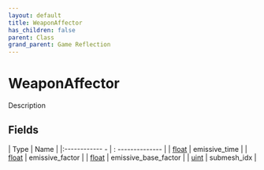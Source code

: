 ```yaml
---
layout: default
title: WeaponAffector
has_children: false
parent: Class
grand_parent: Game Reflection
---
```

# WeaponAffector
Description 

## Fields
| Type | Name |
|:------------ - | : -------------- |
| [float](game-reflection/components/float.md) | emissive_time |
| [float](game-reflection/components/float.md) | emissive_factor |
| [float](game-reflection/components/float.md) | emissive_base_factor |
| [uint](game-reflection/components/uint.md) | submesh_idx |
